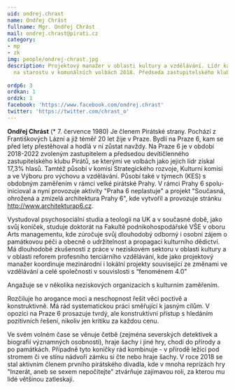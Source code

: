 ```yaml
---
uid: ondrej.chrast
name: Ondřej Chrást
fullname: Mgr. Ondřej Chrást
mail: ondrej.chrast@pirati.cz
category: 
- mp
- zk
img: people/ondrej-chrast.jpg
description: Projektový manažer v oblasti kultury a vzdělávání. Lídr kandidátky a kandidát
  na starostu v komunálních volbách 2018. Předseda zastupitelského klubu Piráti Praha 6. 2. místopředseda místního sdružení.
  
ordp6: 3
ordkan: 1
ordzk: 1
facebook: 'https://www.facebook.com/ondrej.chrast'
twitter: 'https://twitter.com/chrast_o'
---
```

**Ondřej Chrást** (* 7. července 1980) Je členem Pirátské strany. Pochází z Františkových Lázní a již téměř 20 let žije v Praze. Bydlí na Praze 6, kam se před lety přestěhoval a hodlá v ní zůstat navždy. Na Praze 6 je v období 2018-2022 zvoleným zastupitelem a předsedou devítičlenného zastupitelského klubu Pirátů, se kterými ve volbách jako jejich lídr získal 17,3% hlasů. Tamtéž působí v komisi Strategického rozvoje, Kulturní komisi a ve Výboru pro výchovu a vzdělávání. Působí také v týmech (KES) s obdobným zaměřením v rámci velké pirátské Prahy. V rámci Prahy 6 spolu-inicioval a nyní provozuje aktivity "Praha 6 neplastuje" a projekt "Současná, ohrožená a zmizelá architektura Prahy 6", kde vytvořil a provozuje stránku http://www.architekturap6.cz.

Vystudoval psychosociální studia a teologii na UK a v současné době, jako svůj koníček, studuje doktorát na Fakultě podnikohospodářské VŠE v oboru Arts managementu, kde zúročuje svůj dlouhodobý odborný i osobní zájem o památkovou péči a obecně o udržitelnost a propagaci kulturního dědictví. Má dlouhodobé zkušenosti z práce v neziskovém sektoru v oblasti kultury a v oblasti reforem profesního terciárního vzdělávání, kde jako projektový manažer koordinuje mezinárodní i lokální projekty související ze změnami ve vzdělávání a celé společnosti v souvislosti s “fenoménem 4.0”

Angažuje se v několika neziskových organizacích s kulturním zaměřením. 

Rozčiluje ho arogance moci a neschopnost řešit věci poctivě a konstruktivně. Má rád systematickou práci směřující k jasným cílům. V opozici na Praze 6 prosazuje tvrdý, ale konstruktivní přístup s hledáním pozitivních řešení, nikoliv jen kritiku za každou cenu. 

Ve svém volném čase se věnuje četbě (zejména severských detektivek a biografií významných osobností), hraje šachy i jiné hry, chodí do přírody a po památkách. Případně tyto koníčky rád kombinuje - v přírodě ležící pod stromem či ve stínu nádvoří zámku si čte nebo hraje šachy. V roce 2018 se stal aktivním členem prvního pirátského divadla, kde v mnoha reprízách hry "Inzerát, aneb se sexem nepočítejte" ztvárňuje zajímavou roli, za kterou mu lidé většinou zatleskají. 
